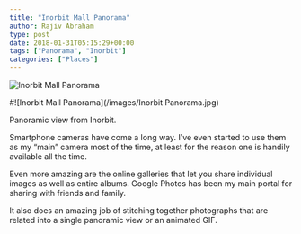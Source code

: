 ```yaml
---
title: "Inorbit Mall Panorama"
author: Rajiv Abraham
type: post
date: 2018-01-31T05:15:29+00:00
tags: ["Panorama", "Inorbit"]
categories: ["Places"]
---
```


![Inorbit Mall Panorama](https://res.cloudinary.com/abraham/image/upload/v1526951770/Inorbit_Panorama.jpg)

#![Inorbit Mall Panorama](/images/Inorbit Panorama.jpg)

<p style="text-align: left;">
  Panoramic view from Inorbit.
</p>

<p style="text-align: left;">
  Smartphone cameras have come a long way. I&#8217;ve even started to use them as my &#8220;main&#8221; camera most of the time, at least for the reason one is handily available all the time.
</p>

<p style="text-align: left;">
  Even more amazing are the online galleries that let you share individual images as well as entire albums. Google Photos has been my main portal for sharing with friends and family.
</p>

<p style="text-align: left;">
  It also does an amazing job of stitching together photographs that are related into a single panoramic view or an animated GIF.
</p>